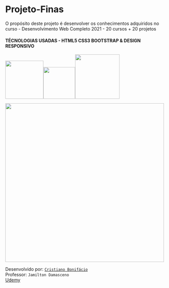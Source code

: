 # Projeto-Finas
O propósito deste projeto é desenvolver os conhecimentos adquiridos no curso - Desenvolvimento Web Completo 2021 - 20 cursos + 20 projetos  
#### TÉCNOLOGIAS USADAS - HTML5 CSS3 BOOTSTRAP &amp; DESIGN RESPONSIVO   














<img src="https://user-images.githubusercontent.com/77255300/105902508-8228ab00-5ffd-11eb-9af7-d2e0dd4f22ee.png" width=120><img src="https://user-images.githubusercontent.com/77255300/105901769-95874680-5ffc-11eb-84c0-8076abf1f72f.png" width=100><img src="https://user-images.githubusercontent.com/77255300/105902961-0f6bff80-5ffe-11eb-937e-072d2a4c9ee7.png" width=140>  

<img src="https://user-images.githubusercontent.com/77255300/105891389-5b637800-5fef-11eb-994c-f43a659ce434.png" width=500>






Desenvolvido por: [```Cristiano Bonifácio```](https://www.linkedin.com/in/prasempreweb/)   
Professor: ```Jamilton Damasceno```  
[Udemy](https://www.udemy.com/)   

